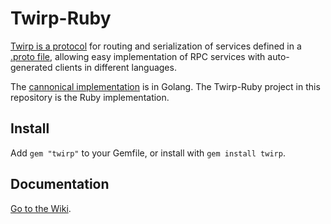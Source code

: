 # Twirp-Ruby

[Twirp is a protocol](https://twitchtv.github.io/twirp/docs/spec_v5.html) for routing and serialization of services defined in a [.proto file](https://developers.google.com/protocol-buffers/docs/proto3), allowing easy implementation of RPC services with auto-generated clients in different languages.

The [cannonical implementation](https://github.com/twitchtv/twirp) is in Golang. The Twirp-Ruby project in this repository is the Ruby implementation.


## Install

Add `gem "twirp"` to your Gemfile, or install with `gem install twirp`.


## Documentation

[Go to the Wiki](https://github.com/twitchtv/twirp-ruby/wiki).
